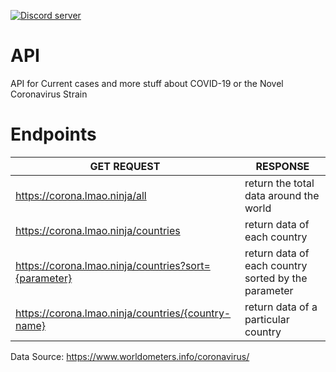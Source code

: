 [![Discord server](https://discordapp.com/api/guilds/689535536934813823/embed.png?style=banner4)](https://discord.gg/EvbMshU)
# API

API for Current cases and more stuff about COVID-19 or the Novel Coronavirus Strain

# Endpoints
|  GET REQUEST  | RESPONSE  |
| ------------ | ------------ |
|  https://corona.lmao.ninja/all | return the total data around the world |
|  https://corona.lmao.ninja/countries | return data of each country |
|  https://corona.lmao.ninja/countries?sort={parameter} | return data of each country sorted by the parameter  |
|  https://corona.lmao.ninja/countries/{country-name} | return data of a particular country |



Data Source: https://www.worldometers.info/coronavirus/

